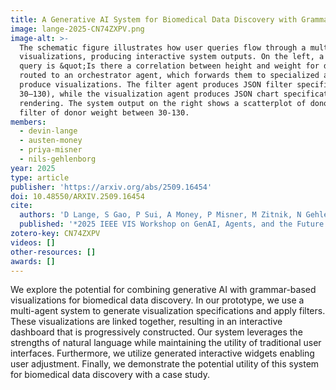 ```yaml
---
title: A Generative AI System for Biomedical Data Discovery with Grammar-Based Visualizations
image: lange-2025-CN74ZXPV.png
image-alt: >-
  The schematic figure illustrates how user queries flow through a multi-agent system that generates filters and
  visualizations, producing interactive system outputs. On the left, a user enters natural-language queries the example
  query is &quot;Is there a correlation between height and weight for donors with weight between 30-130?&quot; These inputs are
  routed to an orchestrator agent, which forwards them to specialized agents one that can filter data and one that can
  produce visualizations. The filter agent produces JSON filter specifications (e.g., limiting donor weight between
  30–130), while the visualization agent produces JSON chart specifications. Both outputs are sent to the system for
  rendering. The system output on the right shows a scatterplot of donor height versus weight, the data shows the same
  filter of donor weight between 30-130.
members:
  - devin-lange
  - austen-money
  - priya-misner
  - nils-gehlenborg
year: 2025
type: article
publisher: 'https://arxiv.org/abs/2509.16454'
doi: 10.48550/ARXIV.2509.16454
cite:
  authors: 'D Lange, S Gao, P Sui, A Money, P Misner, M Zitnik, N Gehlenborg'
  published: '*2025 IEEE VIS Workshop on GenAI, Agents, and the Future of VIS (VISxGenAI)*'
zotero-key: CN74ZXPV
videos: []
other-resources: []
awards: []
---
```

We explore the potential for combining generative AI with grammar-based visualizations for biomedical data discovery. In our prototype, we use a multi-agent system to generate visualization specifications and apply filters. These visualizations are linked together, resulting in an interactive dashboard that is progressively constructed. Our system leverages the strengths of natural language while maintaining the utility of traditional user interfaces. Furthermore, we utilize generated interactive widgets enabling user adjustment. Finally, we demonstrate the potential utility of this system for biomedical data discovery with a case study.
